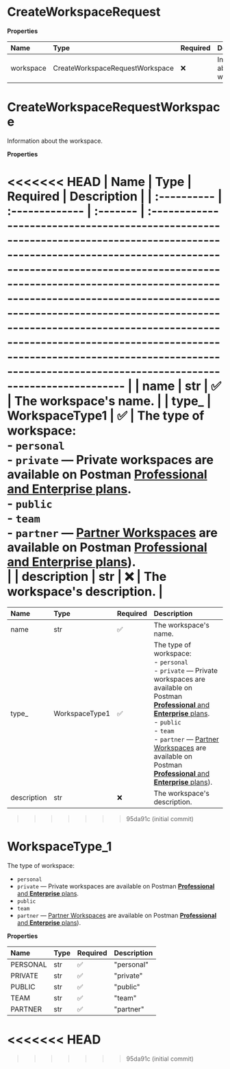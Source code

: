 # CreateWorkspaceRequest

**Properties**

| Name      | Type                            | Required | Description                      |
| :-------- | :------------------------------ | :------- | :------------------------------- |
| workspace | CreateWorkspaceRequestWorkspace | ❌       | Information about the workspace. |

# CreateWorkspaceRequestWorkspace

Information about the workspace.

**Properties**

<<<<<<< HEAD
| Name        | Type           | Required | Description                                                                                                                                                                                                                                                                                                                                                                                                                                                          |
| :---------- | :------------- | :------- | :------------------------------------------------------------------------------------------------------------------------------------------------------------------------------------------------------------------------------------------------------------------------------------------------------------------------------------------------------------------------------------------------------------------------------------------------------------------- |
| name        | str            | ✅       | The workspace's name.                                                                                                                                                                                                                                                                                                                                                                                                                                                |
| type\_      | WorkspaceType1 | ✅       | The type of workspace:<br/>- `personal`<br/>- `private` — Private workspaces are available on Postman [**Professional** and **Enterprise** plans](https://www.postman.com/pricing).<br/>- `public`<br/>- `team`<br/>- `partner` — [Partner Workspaces](https://learning.postman.com/docs/collaborating-in-postman/using-workspaces/partner-workspaces/) are available on Postman [**Professional** and **Enterprise** plans](https://www.postman.com/pricing)).<br/> |
| description | str            | ❌       | The workspace's description.                                                                                                                                                                                                                                                                                                                                                                                                                                         |
=======
| Name        | Type           | Required | Description                                                                                                                                                                                                                                                                                                                                                                                                                                                    |
| :---------- | :------------- | :------- | :------------------------------------------------------------------------------------------------------------------------------------------------------------------------------------------------------------------------------------------------------------------------------------------------------------------------------------------------------------------------------------------------------------------------------------------------------------- |
| name        | str            | ✅       | The workspace's name.                                                                                                                                                                                                                                                                                                                                                                                                                                          |
| type\_      | WorkspaceType1 | ✅       | The type of workspace:<br>- `personal`<br>- `private` — Private workspaces are available on Postman [**Professional** and **Enterprise** plans](https://www.postman.com/pricing).<br>- `public`<br>- `team`<br>- `partner` — [Partner Workspaces](https://learning.postman.com/docs/collaborating-in-postman/using-workspaces/partner-workspaces/) are available on Postman [**Professional** and **Enterprise** plans](https://www.postman.com/pricing)).<br> |
| description | str            | ❌       | The workspace's description.                                                                                                                                                                                                                                                                                                                                                                                                                                   |
>>>>>>> 95da91c (initial commit)

# WorkspaceType_1

The type of workspace:

- `personal`
- `private` — Private workspaces are available on Postman [**Professional** and **Enterprise** plans](https://www.postman.com/pricing).
- `public`
- `team`
- `partner` — [Partner Workspaces](https://learning.postman.com/docs/collaborating-in-postman/using-workspaces/partner-workspaces/) are available on Postman [**Professional** and **Enterprise** plans](https://www.postman.com/pricing)).

**Properties**

| Name     | Type | Required | Description |
| :------- | :--- | :------- | :---------- |
| PERSONAL | str  | ✅       | "personal"  |
| PRIVATE  | str  | ✅       | "private"   |
| PUBLIC   | str  | ✅       | "public"    |
| TEAM     | str  | ✅       | "team"      |
| PARTNER  | str  | ✅       | "partner"   |
<<<<<<< HEAD
=======

<!-- This file was generated by liblab | https://liblab.com/ -->
>>>>>>> 95da91c (initial commit)
